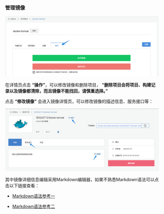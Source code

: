 ### 管理镜像
 ![manage7](/images/ci/ci-manage7.jpg)

在详情页点击 **“操作”**，可以修改镜像和删除项目， **“删除项目会将项目、构建记录以及镜像都清除，而且镜像不能找回，请慎重选择。”**

点击 **“修改镜像”** 会进入镜像详情页，可以修改镜像的描述信息、服务接口等：

 ![manage8](/images/ci/ci-manage8.jpg)

其中镜像详细信息编辑采用Markdown编辑器，如果不熟悉Markdown语法可以点击以下链接查看：

* [Markdown语法参考一](http://help.gitbook.com/format/markdown.html)

* [Markdown语法参考二](http://lab.lepture.com/editor/markdown)


